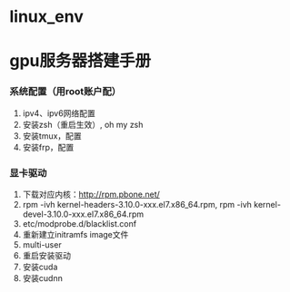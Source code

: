 # linux_env

# gpu服务器搭建手册

### 系统配置（用root账户配）
1. ipv4、ipv6网络配置
3. 安装zsh（重启生效）, oh my zsh
4. 安装tmux，配置
5. 安装frp，配置

### 显卡驱动
1. 下载对应内核：http://rpm.pbone.net/
2. rpm -ivh kernel-headers-3.10.0-xxx.el7.x86_64.rpm, 
   rpm -ivh kernel-devel-3.10.0-xxx.el7.x86_64.rpm
3. etc/modprobe.d/blacklist.conf 
4. 重新建立initramfs image文件
5. multi-user
6. 重启安装驱动
7. 安装cuda
8. 安装cudnn

